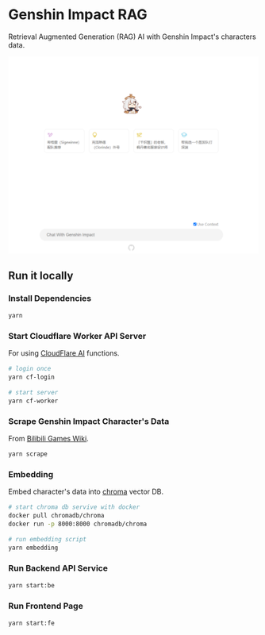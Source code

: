 # Genshin Impact RAG

Retrieval Augmented Generation (RAG) AI with Genshin Impact's characters data.

![screenshot](docs/screenshot.png)

## Run it locally

### Install Dependencies

```bash
yarn
```

### Start Cloudflare Worker API Server

For using [CloudFlare AI](https://ai.cloudflare.com/) functions.

```bash
# login once
yarn cf-login
```

```bash
# start server
yarn cf-worker
```

### Scrape Genshin Impact Character's Data

From [Bilibili Games Wiki](https://wiki.biligame.com/ys/%E9%A6%96%E9%A1%B5).

```bash
yarn scrape
```

### Embedding

Embed character's data into [chroma](https://trychroma.com/) vector DB.

```bash
# start chroma db servive with docker
docker pull chromadb/chroma
docker run -p 8000:8000 chromadb/chroma
```

```bash
# run embedding script
yarn embedding
```

### Run Backend API Service

```bash
yarn start:be
```

### Run Frontend Page

```bash
yarn start:fe
```
